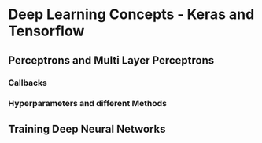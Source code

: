 # Deep Learning Concepts - Keras and Tensorflow

## Perceptrons and Multi Layer Perceptrons
### Callbacks
### Hyperparameters and different Methods

## Training Deep Neural Networks
## 
